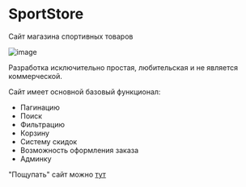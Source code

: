 # SportStore
Сайт магазина спортивных товаров

![image](https://user-images.githubusercontent.com/33997732/159499756-8fd03dcf-392e-4259-8b64-dea0b096d220.png)


Разработка исключительно простая, любительская и не является коммерческой.

Сайт имеет основной базовый функционал:
- Пагинацию
- Поиск
- Фильтрацию
- Корзину
- Систему скидок
- Возможность оформления заказа
- Админку

"Пощупать" сайт можно [тут](http://sportik.somee.com/)

